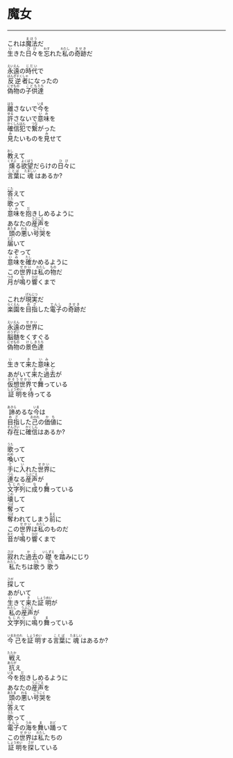 # 魔女
---
<lyric>
これは<ruby>魔法<rt>まほう</rt></ruby>だ<br/>
<ruby>生<rt>い</rt></ruby>きた<ruby>日々<rt>ひび</rt></ruby>を<ruby>忘<rt>わす</rt></ruby>れた<ruby>私<rt>わたし</rt></ruby>の<ruby>奇跡<rt>きせき</rt></ruby>だ<br/>
<br/>
<ruby>永遠<rt>えいえん</rt></ruby>の<ruby>時代<rt>じだい</rt></ruby>で<br/>
<ruby>反逆者<rt>はんぎゃくしゃ</rt></ruby>になったの<br/>
<ruby>偽物<rt>にせもの</rt></ruby>の<ruby>子供<rt>こども</rt></ruby><ruby>達<rt>たち</rt></ruby><br/>
<br/>
<ruby>離<rt>はな</rt></ruby>さないで<ruby>今<rt>いま</rt></ruby>を<br/>
<ruby>許<rt>ゆる</rt></ruby>さないで<ruby>意味<rt>いみ</rt></ruby>を<br/>
<ruby>確信犯<rt>かくしんはん</rt></ruby>で<ruby>繋<rt>つな</rt></ruby>がった<br/>
<ruby>見<rt>み</rt></ruby>たいものを<ruby>見<rt>み</rt></ruby>せて<br/>
<br/>
<ruby>教<rt>おし</rt></ruby>えて<br/>
<ruby>燻<rt>くすぶ</rt></ruby>る<ruby>欲望<rt>よくぼう</rt></ruby>だらけの<ruby>日々<rt>ひび</rt></ruby>に<br/>
<ruby>言葉<rt>ことば</rt></ruby>に<ruby>魂<rt>たましい</rt></ruby>はあるか?<br/>
<br/>
<ruby>答<rt>こた</rt></ruby>えて<br/>
<ruby>歌<rt>うた</rt></ruby>って<br/>
<ruby>意味<rt>いみ</rt></ruby>を<ruby>抱<rt>だ</rt></ruby>きしめるように<br/>
あなたの<ruby>産声<rt>うぶごえ</rt></ruby>を<br/>
<ruby>頭<rt>あたま</rt></ruby>の<ruby>悪<rt>わる</rt></ruby>い<ruby>号哭<rt>ごうこく</rt></ruby>を<br/>
<ruby>届<rt>とど</rt></ruby>いて<br/>
なぞって<br/>
<ruby>意味<rt>いみ</rt></ruby>を<ruby>確<rt>たし</rt></ruby>かめるように<br/>
この<ruby>世界<rt>せかい</rt></ruby>は<ruby>私<rt>わたし</rt></ruby>の<ruby>物<rt>もの</rt></ruby>だ<br/>
<ruby>月<rt>つき</rt></ruby>が<ruby>鳴<rt>な</rt></ruby>り<ruby>響<rt>ひび</rt></ruby>くまで<br/>
<br/>
これが<ruby>現実<rt>げんじつ</rt></ruby>だ<br/>
<ruby>楽園<rt>らくえん</rt></ruby>を<ruby>目指<rt>めざ</rt></ruby>した<ruby>電子<rt>でんし</rt></ruby>の<ruby>奇跡<rt>きせき</rt></ruby>だ<br/>
<br/>
<ruby>永遠<rt>えいえん</rt></ruby>の<ruby>世界<rt>せかい</rt></ruby>に<br/>
<ruby>脳髄<rt>のうずい</rt></ruby>をくすぐる<br/>
<ruby>偽物<rt>にせもの</rt></ruby>の<ruby>景色<rt>けしき</rt></ruby><ruby>達<rt>たち</rt></ruby><br/>
<br/>
<ruby>生<rt>い</rt></ruby>きて<ruby>来<rt>き</rt></ruby>た<ruby>意味<rt>いみ</rt></ruby>と<br/>
あがいて<ruby>来<rt>き</rt></ruby>た<ruby>過去<rt>かこ</rt></ruby>が<br/>
<ruby>仮想<rt>かそう</rt></ruby><ruby>世界<rt>せかい</rt></ruby>で<ruby>舞<rt>ま</rt></ruby>っている<br/>
<ruby>証明<rt>しょうめい</rt></ruby>を<ruby>待<rt>ま</rt></ruby>ってる<br/>
<br/>
<ruby>諦<rt>あきら</rt></ruby>めるな<ruby>今<rt>いま</rt></ruby>は<br/>
<ruby>目指<rt>めざ</rt></ruby>した<ruby>己<rt>おのれ</rt></ruby>の<ruby>価値<rt>かち</rt></ruby>に<br/>
<ruby>存在<rt>そんざい</rt></ruby>に<ruby>確信<rt>かくしん</rt></ruby>はあるか?<br/>
<br/>
<ruby>歌<rt>うた</rt></ruby>って<br/>
<ruby>喚<rt>わめ</rt></ruby>いて<br/>
<ruby>手<rt>て</rt></ruby>に<ruby>入<rt>い</rt></ruby>れた<ruby>世界<rt>せかい</rt></ruby>に<br/>
<ruby>連<rt>つら</rt></ruby>なる<ruby>産声<rt>うぶごえ</rt></ruby>が<br/>
<ruby>文字列<rt>もじれつ</rt></ruby>に<ruby>成<rt>な</rt></ruby>り<ruby>舞<rt>ま</rt></ruby>っている<br/>
<ruby>壊<rt>こわ</rt></ruby>して<br/>
<ruby>奪<rt>うば</rt></ruby>って<br/>
<ruby>奪<rt>うば</rt></ruby>われてしまう<ruby>前<rt>まえ</rt></ruby>に<br/>
この<ruby>世界<rt>せかい</rt></ruby>は<ruby>私<rt>わたし</rt></ruby>のものだ<br/>
<ruby>音<rt>おと</rt></ruby>が<ruby>鳴<rt>な</rt></ruby>り<ruby>響<rt>ひび</rt></ruby>くまで<br/>
<br/>
<ruby>寂<rt>さび</rt></ruby>れた<ruby>過去<rt>かこ</rt></ruby>の<ruby>礎<rt>いしずえ</rt></ruby>を<ruby>踏<rt>ふ</rt></ruby>みにじり<br/>
<ruby>私<rt>わたし</rt></ruby>たちは<ruby>歌<rt>うた</rt></ruby>う <ruby>歌<rt>うた</rt></ruby>う<br/>
<br/>
<ruby>探<rt>さが</rt></ruby>して<br/>
あがいて<br/>
<ruby>生<rt>い</rt></ruby>きて<ruby>来<rt>き</rt></ruby>た<ruby>証明<rt>しょうめい</rt></ruby>が<br/>
<ruby>私<rt>わたし</rt></ruby>の<ruby>産声<rt>うぶごえ</rt></ruby>が<br/>
<ruby>文字列<rt>もじれつ</rt></ruby>に<ruby>鳴<rt>な</rt></ruby>り<ruby>舞<rt>ま</rt></ruby>っている<br/>
<br/>
<ruby>今<rt>いま</rt></ruby><ruby>己<rt>おのれ</rt></ruby>を<ruby>証明<rt>しょうめい</rt></ruby>する<ruby>言葉<rt>ことば</rt></ruby>に<ruby>魂<rt>たましい</rt></ruby>はあるか?<br/>
<br/>
<ruby>戦<rt>たたか</rt></ruby>え<br/>
<ruby>抗<rt>あらが</rt></ruby>え<br/>
<ruby>今<rt>いま</rt></ruby>を<ruby>抱<rt>だ</rt></ruby>きしめるように<br/>
あなたの<ruby>産声<rt>うぶごえ</rt></ruby>を<br/>
<ruby>頭<rt>あたま</rt></ruby>の<ruby>悪<rt>わる</rt></ruby>い<ruby>号哭<rt>ごうこく</rt></ruby>を<br/>
<ruby>答<rt>こた</rt></ruby>えて<br/>
<ruby>歌<rt>うた</rt></ruby>って<br/>
<ruby>電子<rt>でんし</rt></ruby>の<ruby>海<rt>うみ</rt></ruby>を<ruby>舞<rt>ま</rt></ruby>い<ruby>踊<rt>おど</rt></ruby>って<br/>
この<ruby>世界<rt>せかい</rt></ruby>は<ruby>私<rt>わたし</rt></ruby>たちの<br/>
<ruby>証明<rt>しょうめい</rt></ruby>を<ruby>探<rt>さが</rt></ruby>している<br/>
</lyric>
